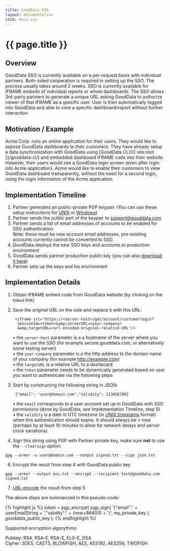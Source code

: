 ```yaml
---
title: GoodData SSO
layout: documentation
stub: docs-sso
---
```


# {{ page.title }}


## Overview

GoodData SSO is currently available on a per-request basis with individual partners. Both-sided cooperation is required in setting up the SSO. The process usually takes around 2 weeks. SSO is currently available for IFRAME embeds of individual reports or whole dashboards. The SSO allows 3rd-party partners to generate a unique URL asking GoodData to authorize viewer of that IFRAME as a specific user. User is then automatically logged into GoodData and able to view a specific dashboard/report without further interaction.

## Motivation / Example

Acme Corp. runs an online application for their users. They would like to expose GoodData dashboards to their customers. They have already setup a data synchronization with GoodData using [GoodData CL]({{ site.root }}/gooddata-cl/) and embedded dashboard IFRAME code into their website. However, their users would see a GoodData login screen (even after login into Acme application). Acme would like to enable their customers to view GoodData dashboard transparently, without the need for a second login, using the login information of the Acme application.

## Implementation Timeline

1. Partner generates an public-private PGP keypair. (You can use these setup instructions for [UNIX](http://www.gnupg.org/gph/en/manual.html#AEN26) or [Windows](http://www.coresecure.com/v5/gnupg.html))
2. Partner sends the public part of the keypair to support@gooddata.com 
3. Partner sends a list of email addresses of accounts to be enabled for SSO authentication.  
*Note:* these must be new account email addresses, pre-existing accounts currently cannot be converted to SSO.
6. GoodData deploys the new SSO keys and accounts to production environment
7. GoodData sends partner production public key (you can also <a href="gooddata-sso.pub">download it here</a>) 
8. Partner sets up the keys and his environment

## Implementation Details

1. Obtain IFRAME embed code from GoodData website (by clicking on the `Embed` link)
2. Save the original URL on the side and replace it with this URL:

        <iframe src="https://<server-host>/gdc/account/customerlogin?
         sessionId=<token>&amp;serverURL=<your-company>
         &amp;targetURL=<url-encoded-original-relative-URL"/>

   • the `server-host` parameter is a a hostname of the server where you want to use the SSO (for example secure.gooddata.com, or alternatively some testing server)  
   • the `your-company` parameter is a the http address to the domain name of your company (for example http://example.com)  
   • the `targetURL` is a relative URL to a dashboard  
   • the `token` parameter needs to be dynamically generated based on user you want to authenticate via the following steps
 
4. Start by constructing the following string in JSON:

        {"email": "user@domain.com","validity": 123456789}

   • the `email` corresponds to a user account set up in GoodData with SSO permissions (done by GoodData, see Implementation Timeline, step 5)  
   • the `validity` is a date in UTC timezone (in [UNIX timestamp](http://en.wikipedia.org/wiki/Unix_time) format) when this authentication should expire. It should always be > now (perhaps by at least 10 minutes to allow for network delays and server clock variations)

5. Sign this string using PGP with Partner private key, make sure **not** to use the `--clearsign` option:
<pre><code>gpg --armor -u user@domain.com --output signed.txt --sign json.txt</code></pre>
6. Encrypt the result from step 4 with GoodData public key
<pre><code>gpg --armor --output enc.txt --encrypt --recipient test@gooddata.com signed.txt</code></pre>

7. [URL-encode](http://meyerweb.com/eric/tools/dencoder/) the result from step 5

The above steps are summarized in this pseudo-code:

{% highlight js %}
token = pgp_encrypt(
  pgp_sign(
    '{"email":' + userEmailString + ',"validity":' + (now+86400) + '}',
    my_private_key
  ),
  gooddata_public_key
);
{% endhighlight %}

Supported encryption algorythms:

Pubkey: RSA, RSA-E, RSA-S, ELG-E, DSA  
Cipher: 3DES, CAST5, BLOWFISH, AES, AES192, AES256, TWOFISH
